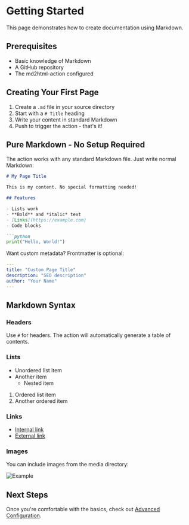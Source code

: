 # Getting Started

This page demonstrates how to create documentation using Markdown.

## Prerequisites

- Basic knowledge of Markdown
- A GitHub repository
- The md2html-action configured

## Creating Your First Page

1. Create a `.md` file in your source directory
2. Start with a `# Title` heading
3. Write your content in standard Markdown
4. Push to trigger the action - that's it!

## Pure Markdown - No Setup Required

The action works with any standard Markdown file. Just write normal Markdown:

```markdown
# My Page Title

This is my content. No special formatting needed!

## Features

- Lists work
- **Bold** and *italic* text
- [Links](https://example.com)
- Code blocks

```python
print("Hello, World!")
```

Want custom metadata? Frontmatter is optional:

```yaml
---
title: "Custom Page Title"
description: "SEO description"
author: "Your Name"
---
```

## Markdown Syntax

### Headers

Use `#` for headers. The action will automatically generate a table of contents.

### Lists

- Unordered list item
- Another item
  - Nested item

1. Ordered list item
2. Another ordered item

### Links

- [Internal link](index.md)
- [External link](https://github.com)

### Images

You can include images from the media directory:

![Example](media/example.png)

## Next Steps

Once you're comfortable with the basics, check out [Advanced Configuration](advanced/configuration.md).
